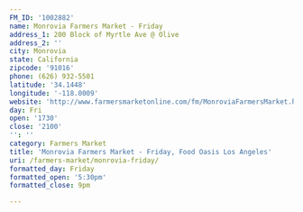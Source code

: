 ```yaml
---
FM_ID: '1002882'
name: Monrovia Farmers Market - Friday
address_1: 200 Block of Myrtle Ave @ Olive
address_2: ''
city: Monrovia
state: California
zipcode: '91016'
phone: (626) 932-5501
latitude: '34.1448'
longitude: '-118.0009'
website: 'http://www.farmersmarketonline.com/fm/MonroviaFarmersMarket.html'
day: Fri
open: '1730'
close: '2100'
'': ''
category: Farmers Market
title: 'Monrovia Farmers Market - Friday, Food Oasis Los Angeles'
uri: /farmers-market/monrovia-friday/
formatted_day: Friday
formatted_open: '5:30pm'
formatted_close: 9pm

---
```

